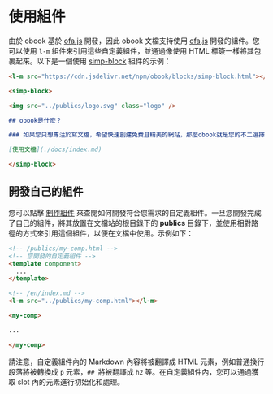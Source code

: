 # 使用組件

由於 obook 基於 [ofa.js](https://ofajs.com/) 開發，因此 obook 文檔支持使用 [ofa.js](https://ofajs.com/) 開發的組件。您可以使用 `l-m` 組件來引用這些自定義組件，並通過像使用 HTML 標簽一樣將其包裹起來。以下是一個使用 [simp-block](https://cdn.jsdelivr.net/npm/obook/blocks/simp-block.html) 組件的示例：

```markdown
<l-m src="https://cdn.jsdelivr.net/npm/obook/blocks/simp-block.html"></l-m>

<simp-block>

<img src="../publics/logo.svg" class="logo" />

## obook是什麽？

### 如果您只想專注於寫文檔，希望快速創建免費且精美的網站，那麽obook就是您的不二選擇

[使用文檔](./docs/index.md)

</simp-block>
```

## 開發自己的組件

您可以點擊 [制作組件](https://ofajs.com/en/cases/simple-component.html) 來查閱如何開發符合您需求的自定義組件。一旦您開發完成了自己的組件，將其放置在文檔站的根目錄下的 **publics** 目錄下，並使用相對路徑的方式來引用這個組件，以便在文檔中使用。示例如下：

```html
<!-- /publics/my-comp.html -->
<!-- 您開發的自定義組件 -->
<template component>
  ...
</template>
```

```markdown
<!-- /en/index.md -->
<l-m src="../publics/my-comp.html"></l-m>

<my-comp>

...

</my-comp>
```

請注意，自定義組件內的 Markdown 內容將被翻譯成 HTML 元素，例如普通換行段落將被轉換成 `p` 元素，`## `將被翻譯成 `h2` 等。在自定義組件內，您可以通過獲取 slot 內的元素進行初始化和處理。

